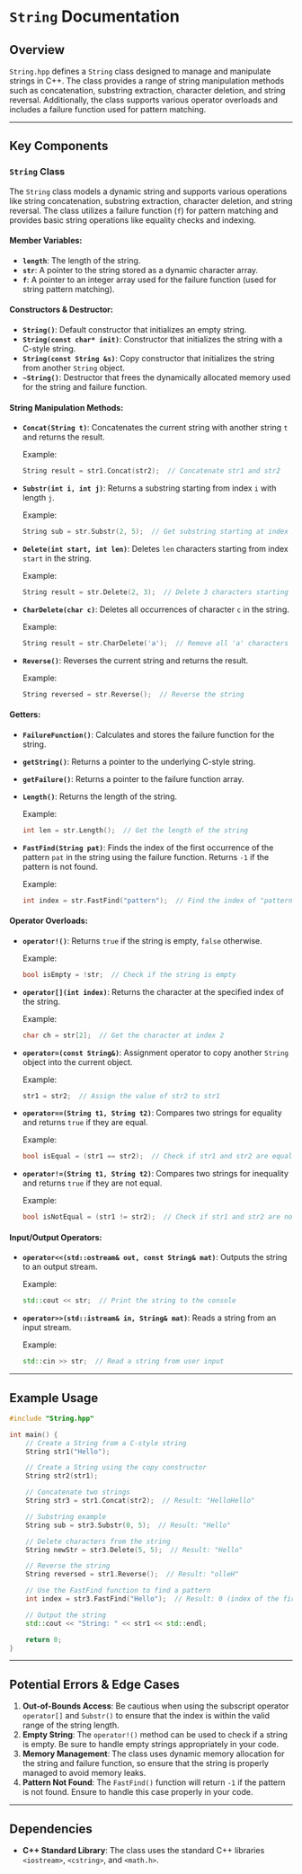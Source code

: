 # `String` Documentation

## Overview

`String.hpp` defines a `String` class designed to manage and manipulate strings in C++. The class provides a range of string manipulation methods such as concatenation, substring extraction, character deletion, and string reversal. Additionally, the class supports various operator overloads and includes a failure function used for pattern matching.

---

## Key Components

### `String` Class

The `String` class models a dynamic string and supports various operations like string concatenation, substring extraction, character deletion, and string reversal. The class utilizes a failure function (`f`) for pattern matching and provides basic string operations like equality checks and indexing.

#### Member Variables:
- **`length`**: The length of the string.
- **`str`**: A pointer to the string stored as a dynamic character array.
- **`f`**: A pointer to an integer array used for the failure function (used for string pattern matching).

#### Constructors & Destructor:
- **`String()`**: Default constructor that initializes an empty string.
- **`String(const char* init)`**: Constructor that initializes the string with a C-style string.
- **`String(const String &s)`**: Copy constructor that initializes the string from another `String` object.
- **`~String()`**: Destructor that frees the dynamically allocated memory used for the string and failure function.

#### String Manipulation Methods:
- **`Concat(String t)`**: Concatenates the current string with another string `t` and returns the result.
  
  Example:
  ```cpp
  String result = str1.Concat(str2);  // Concatenate str1 and str2
  ```

- **`Substr(int i, int j)`**: Returns a substring starting from index `i` with length `j`.
  
  Example:
  ```cpp
  String sub = str.Substr(2, 5);  // Get substring starting at index 2 with length 5
  ```

- **`Delete(int start, int len)`**: Deletes `len` characters starting from index `start` in the string.
  
  Example:
  ```cpp
  String result = str.Delete(2, 3);  // Delete 3 characters starting from index 2
  ```

- **`CharDelete(char c)`**: Deletes all occurrences of character `c` in the string.
  
  Example:
  ```cpp
  String result = str.CharDelete('a');  // Remove all 'a' characters
  ```

- **`Reverse()`**: Reverses the current string and returns the result.
  
  Example:
  ```cpp
  String reversed = str.Reverse();  // Reverse the string
  ```

#### Getters:
- **`FailureFunction()`**: Calculates and stores the failure function for the string.
  
- **`getString()`**: Returns a pointer to the underlying C-style string.
  
- **`getFailure()`**: Returns a pointer to the failure function array.

- **`Length()`**: Returns the length of the string.
  
  Example:
  ```cpp
  int len = str.Length();  // Get the length of the string
  ```

- **`FastFind(String pat)`**: Finds the index of the first occurrence of the pattern `pat` in the string using the failure function. Returns `-1` if the pattern is not found.
  
  Example:
  ```cpp
  int index = str.FastFind("pattern");  // Find the index of "pattern"
  ```

#### Operator Overloads:
- **`operator!()`**: Returns `true` if the string is empty, `false` otherwise.
  
  Example:
  ```cpp
  bool isEmpty = !str;  // Check if the string is empty
  ```

- **`operator[](int index)`**: Returns the character at the specified index of the string.
  
  Example:
  ```cpp
  char ch = str[2];  // Get the character at index 2
  ```

- **`operator=(const String&)`**: Assignment operator to copy another `String` object into the current object.
  
  Example:
  ```cpp
  str1 = str2;  // Assign the value of str2 to str1
  ```

- **`operator==(String t1, String t2)`**: Compares two strings for equality and returns `true` if they are equal.
  
  Example:
  ```cpp
  bool isEqual = (str1 == str2);  // Check if str1 and str2 are equal
  ```

- **`operator!=(String t1, String t2)`**: Compares two strings for inequality and returns `true` if they are not equal.
  
  Example:
  ```cpp
  bool isNotEqual = (str1 != str2);  // Check if str1 and str2 are not equal
  ```

#### Input/Output Operators:
- **`operator<<(std::ostream& out, const String& mat)`**: Outputs the string to an output stream.
  
  Example:
  ```cpp
  std::cout << str;  // Print the string to the console
  ```

- **`operator>>(std::istream& in, String& mat)`**: Reads a string from an input stream.
  
  Example:
  ```cpp
  std::cin >> str;  // Read a string from user input
  ```

---

## Example Usage

```cpp
#include "String.hpp"

int main() {
    // Create a String from a C-style string
    String str1("Hello");

    // Create a String using the copy constructor
    String str2(str1);

    // Concatenate two strings
    String str3 = str1.Concat(str2);  // Result: "HelloHello"

    // Substring example
    String sub = str3.Substr(0, 5);  // Result: "Hello"

    // Delete characters from the string
    String newStr = str3.Delete(5, 5);  // Result: "Hello"

    // Reverse the string
    String reversed = str1.Reverse();  // Result: "olleH"

    // Use the FastFind function to find a pattern
    int index = str3.FastFind("Hello");  // Result: 0 (index of the first "Hello")

    // Output the string
    std::cout << "String: " << str1 << std::endl;

    return 0;
}
```

---

## Potential Errors & Edge Cases

1. **Out-of-Bounds Access**: Be cautious when using the subscript operator `operator[]` and `Substr()` to ensure that the index is within the valid range of the string length.
2. **Empty String**: The `operator!()` method can be used to check if a string is empty. Be sure to handle empty strings appropriately in your code.
3. **Memory Management**: The class uses dynamic memory allocation for the string and failure function, so ensure that the string is properly managed to avoid memory leaks.
4. **Pattern Not Found**: The `FastFind()` function will return `-1` if the pattern is not found. Ensure to handle this case properly in your code.

---

## Dependencies

- **C++ Standard Library**: The class uses the standard C++ libraries `<iostream>`, `<cstring>`, and `<math.h>`.
